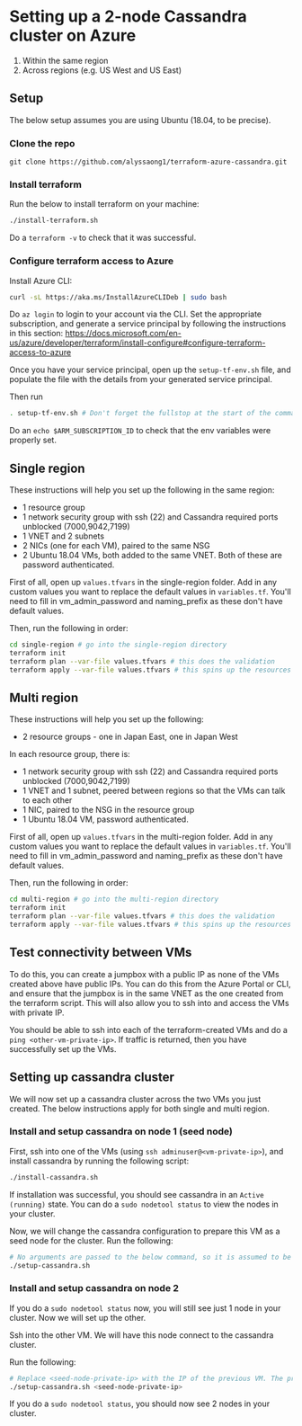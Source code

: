 # Setting up a 2-node Cassandra cluster on Azure 

1. Within the same region
2. Across regions (e.g. US West and US East)

## Setup

The below setup assumes you are using Ubuntu (18.04, to be precise). 

### Clone the repo

```
git clone https://github.com/alyssaong1/terraform-azure-cassandra.git
```

### Install terraform 

Run the below to install terraform on your machine:
```bash
./install-terraform.sh
```

Do a `terraform -v` to check that it was successful. 

### Configure terraform access to Azure

Install Azure CLI:

```bash
curl -sL https://aka.ms/InstallAzureCLIDeb | sudo bash
```

Do `az login` to login to your account via the CLI. Set the appropriate subscription, and generate a service principal by following the instructions in this section:
https://docs.microsoft.com/en-us/azure/developer/terraform/install-configure#configure-terraform-access-to-azure

Once you have your service principal, open up the `setup-tf-env.sh` file, and populate the file with the details from your generated service principal. 

Then run

```bash
. setup-tf-env.sh # Don't forget the fullstop at the start of the command!
```

Do an `echo $ARM_SUBSCRIPTION_ID` to check that the env variables were properly set. 

## Single region

These instructions will help you set up the following in the same region:
- 1 resource group
- 1 network security group with ssh (22) and Cassandra required ports unblocked (7000,9042,7199)
- 1 VNET and 2 subnets
- 2 NICs (one for each VM), paired to the same NSG
- 2 Ubuntu 18.04 VMs, both added to the same VNET. Both of these are password authenticated. 

First of all, open up `values.tfvars` in the single-region folder. Add in any custom values you want to replace the default values in `variables.tf`. You'll need to fill in vm_admin_password and naming_prefix as these don't have default values. 

Then, run the following in order:
```bash
cd single-region # go into the single-region directory
terraform init
terraform plan --var-file values.tfvars # this does the validation
terraform apply --var-file values.tfvars # this spins up the resources
```

## Multi region

These instructions will help you set up the following:

- 2 resource groups - one in Japan East, one in Japan West

In each resource group, there is:
- 1 network security group with ssh (22) and Cassandra required ports unblocked (7000,9042,7199)
- 1 VNET and 1 subnet, peered between regions so that the VMs can talk to each other
- 1 NIC, paired to the NSG in the resource group
- 1 Ubuntu 18.04 VM, password authenticated. 

First of all, open up `values.tfvars` in the multi-region folder. Add in any custom values you want to replace the default values in `variables.tf`. You'll need to fill in vm_admin_password and naming_prefix as these don't have default values. 

Then, run the following in order:
```bash
cd multi-region # go into the multi-region directory
terraform init
terraform plan --var-file values.tfvars # this does the validation
terraform apply --var-file values.tfvars # this spins up the resources
```

## Test connectivity between VMs

To do this, you can create a jumpbox with a public IP as none of the VMs created above have public IPs. You can do this from the Azure Portal or CLI, and ensure that the jumpbox is in the same VNET as the one created from the terraform script. This will also allow you to ssh into and access the VMs with private IP. 

You should be able to ssh into each of the terraform-created VMs and do a `ping <other-vm-private-ip>`. If traffic is returned, then you have successfully set up the VMs.

## Setting up cassandra cluster

We will now set up a cassandra cluster across the two VMs you just created. The below instructions apply for both single and multi region. 

### Install and setup cassandra on node 1 (seed node)

First, ssh into one of the VMs (using `ssh adminuser@<vm-private-ip>`), and install cassandra by running the following script:
```bash
./install-cassandra.sh
```

If installation was successful, you should see cassandra in an `Active (running)` state. You can do a `sudo nodetool status` to view the nodes in your cluster. 

Now, we will change the cassandra configuration to prepare this VM as a seed node for the cluster. Run the following:
```bash
# No arguments are passed to the below command, so it is assumed to be a seed node. 
./setup-cassandra.sh 
```

### Install and setup cassandra on node 2

If you do a `sudo nodetool status` now, you will still see just 1 node in your cluster. Now we will set up the other.

Ssh into the other VM. We will have this node connect to the cassandra cluster. 

Run the following:
```bash
# Replace <seed-node-private-ip> with the IP of the previous VM. The previous VM is the seed node. 
./setup-cassandra.sh <seed-node-private-ip>
```

If you do a `sudo nodetool status`, you should now see 2 nodes in your cluster. 

